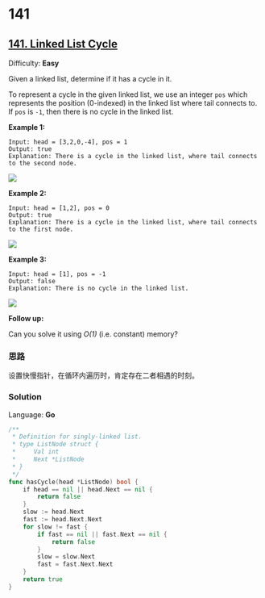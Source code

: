 # 141

## [141\. Linked List Cycle](https://leetcode.com/problems/linked-list-cycle/)

Difficulty: **Easy**


Given a linked list, determine if it has a cycle in it.

To represent a cycle in the given linked list, we use an integer `pos` which represents the position (0-indexed) in the linked list where tail connects to. If `pos` is `-1`, then there is no cycle in the linked list.


**Example 1:**

```
Input: head = [3,2,0,-4], pos = 1
Output: true
Explanation: There is a cycle in the linked list, where tail connects to the second node.
```


<span style="display: inline;">![](https://assets.leetcode.com/uploads/2018/12/07/circularlinkedlist.png)</span>

**Example 2:**

```
Input: head = [1,2], pos = 0
Output: true
Explanation: There is a cycle in the linked list, where tail connects to the first node.
```


<span style="display: inline;">![](https://assets.leetcode.com/uploads/2018/12/07/circularlinkedlist_test2.png)</span>

**Example 3:**

```
Input: head = [1], pos = -1
Output: false
Explanation: There is no cycle in the linked list.
```


<span style="display: inline;">![](https://assets.leetcode.com/uploads/2018/12/07/circularlinkedlist_test3.png)</span>

**Follow up:**

Can you solve it using _O(1)_ (i.e. constant) memory?

### 思路
设置快慢指针，在循环内遍历时，肯定存在二者相遇的时刻。
### Solution

Language: **Go**

```go
/**
 * Definition for singly-linked list.
 * type ListNode struct {
 *     Val int
 *     Next *ListNode
 * }
 */
func hasCycle(head *ListNode) bool {
    if head == nil || head.Next == nil {
		return false
	}
	slow := head.Next
	fast := head.Next.Next
	for slow != fast {
		if fast == nil || fast.Next == nil {
			return false
		}
		slow = slow.Next
		fast = fast.Next.Next
	}
	return true
}
```